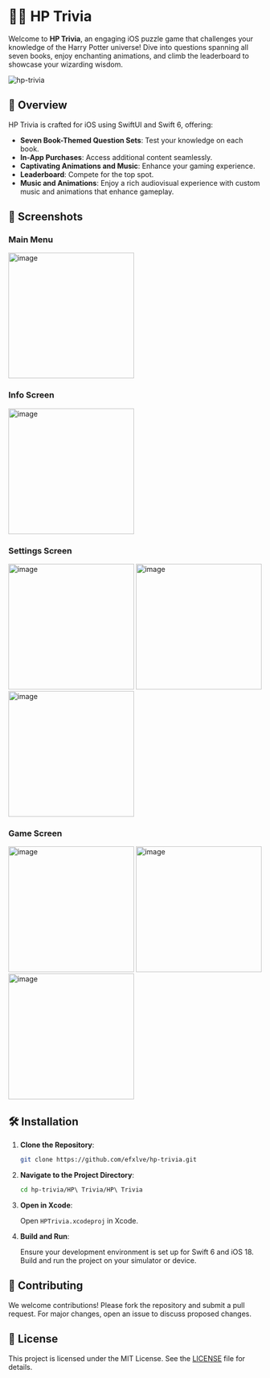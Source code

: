 # 🧙‍♂️ HP Trivia

Welcome to **HP Trivia**, an engaging iOS puzzle game that challenges your knowledge of the Harry Potter universe! Dive into questions spanning all seven books, enjoy enchanting animations, and climb the leaderboard to showcase your wizarding wisdom.

![hp-trivia](https://github.com/user-attachments/assets/55c08b5b-c245-4ef0-887a-3142ad6fbc65)

## 📖 Overview

HP Trivia is crafted for iOS using SwiftUI and Swift 6, offering:

- **Seven Book-Themed Question Sets**: Test your knowledge on each book.
- **In-App Purchases**: Access additional content seamlessly.
- **Captivating Animations and Music**: Enhance your gaming experience.
- **Leaderboard**: Compete for the top spot.
- **Music and Animations**: Enjoy a rich audiovisual experience with custom music and animations that enhance gameplay.

## 📱 Screenshots

### Main Menu
<img width="250" alt="image" src="https://github.com/user-attachments/assets/191a2417-40d2-4c2f-968a-1e8ba451e5f8">

### Info Screen
<img width="250" alt="image" src="https://github.com/user-attachments/assets/607fbc2b-566b-4dd7-9056-495d5f1ba5a1">

### Settings Screen
<img width="250" alt="image" src="https://github.com/user-attachments/assets/1130e118-c5a0-4a57-a0c8-0d0c89d7deb0">
<img width="250" alt="image" src="https://github.com/user-attachments/assets/9c700b3f-833a-4388-974a-9bb5fbdf254a">
<img width="250" alt="image" src="https://github.com/user-attachments/assets/ed8df7a1-a099-4f41-b689-0d6e4a7c660e">

### Game Screen
<img width="250" alt="image" src="https://github.com/user-attachments/assets/d491f227-9199-460c-9594-55890a571690">
<img width="250" alt="image" src="https://github.com/user-attachments/assets/6f3c2318-0285-4567-8a4b-dadc9c713b5a">
<img width="250" alt="image" src="https://github.com/user-attachments/assets/e3f24469-c506-413d-86bc-4e99e0f8d9dc">

## 🛠️ Installation

1. **Clone the Repository**:

   ```bash
   git clone https://github.com/efxlve/hp-trivia.git
   ```

2. **Navigate to the Project Directory**:

   ```bash
   cd hp-trivia/HP\ Trivia/HP\ Trivia
   ```

3. **Open in Xcode**:

   Open `HPTrivia.xcodeproj` in Xcode.

4. **Build and Run**:

   Ensure your development environment is set up for Swift 6 and iOS 18. Build and run the project on your simulator or device.

## 🤝 Contributing

We welcome contributions! Please fork the repository and submit a pull request. For major changes, open an issue to discuss proposed changes.

## 📄 License

This project is licensed under the MIT License. See the [LICENSE](../LICENSE) file for details.